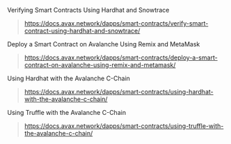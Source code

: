 Verifying Smart Contracts Using Hardhat and Snowtrace

> https://docs.avax.network/dapps/smart-contracts/verify-smart-contract-using-hardhat-and-snowtrace/

Deploy a Smart Contract on Avalanche Using Remix and MetaMask

> https://docs.avax.network/dapps/smart-contracts/deploy-a-smart-contract-on-avalanche-using-remix-and-metamask/

Using Hardhat with the Avalanche C-Chain

> https://docs.avax.network/dapps/smart-contracts/using-hardhat-with-the-avalanche-c-chain/

Using Truffle with the Avalanche C-Chain

> https://docs.avax.network/dapps/smart-contracts/using-truffle-with-the-avalanche-c-chain/